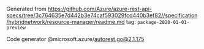 Generated from https://github.com/Azure/azure-rest-api-specs/tree/3c764635e7d442b3e74caf593029fcd440b3ef82//specification/hybridnetwork/resource-manager/readme.md tag: `package-2020-01-01-preview`

Code generator @microsoft.azure/autorest.go@2.1.175


